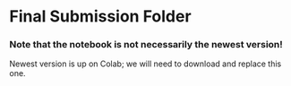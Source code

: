 # Final Submission Folder

### Note that the notebook is not necessarily the newest version!
Newest version is up on Colab; we will need to download and replace this one.
